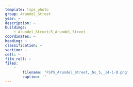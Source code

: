 ```yaml
---
template: fsps_photo
group: Arundel_Street
year: ~
description: ~
buildings:
    - Arundel_Street/5_Arundel_Street
coordinates: ~
heading: ~
classification: ~
section: ~
cell: ~
film_roll: ~
files:
    -
        filename: 'FSPS_Arundel_Street,_No_5,_14-1-D.png'
        caption: ''
---
```

